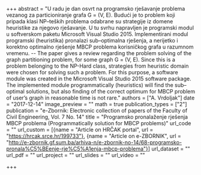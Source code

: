 +++
abstract = "U radu je dan osvrt na programsko rješavanje problema vezanog za particioniranje grafa G = (V, E). Budući je to problem koji pripada klasi NP–teških problema odabrane su strategije iz domene heuristike za njegovo rješavanje. U tu svrhu napravljen je programski modul u softverskom paketu Microsoft Visual Studio 2015. Implementirani modul programski (heuristika) pronalazi sub–optimalna rješenja, a nerijetko i korektno optimalno rješenje MBCP problema korisničkog grafa u razumnom vremenu. -- The paper gives a review regarding the problem solving of the graph partitioning problem, for some graph G = (V, E). Since this is a problem belonging to the NP-Hard class, strategies from heuristic domain were chosen for solving such a problem. For this purpose, a software module was created in the Microsoft Visual Studio 2015 software package. The implemented module programmatically (heuristics) will find the sub–optimal solutions, but also finding of the correct optimum for MBCP problem of user’s graph in reasonable time is not rare."
authors = ["A. Vrdoljak"]
date = "2017-12-14"
image_preview = ""
math = true
publication_types = ["2"]
publication = "e-Zbornik: Electronic collection of papers of the Faculty of Civil Engineering, Vol. 7 No. 14"
title = "Programsko pronalaženje rješenja MBCP problema (Programmatically solution for MBCP problems)"
url_code = ""
url_custom = [{name = "Article on HRČAK portal", url = "https://hrcak.srce.hr/199733"}, {name = "Article on e-ZBORNIK", url = "http://e-zbornik.gf.sum.ba/arhiva-n/e-zbornik-no-14/68-programsko-pronala%C5%BEenje-rje%C5%A1enja-mbcp-problema"}]
url_dataset = ""
url_pdf = ""
url_project = ""
url_slides = ""
url_video = ""

+++
